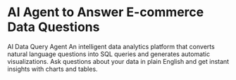 # AI Agent to Answer E-commerce Data Questions
AI Data Query Agent An intelligent data analytics platform that converts natural language questions into SQL queries and generates automatic visualizations. Ask questions about your data in plain English and get instant insights with charts and tables.



